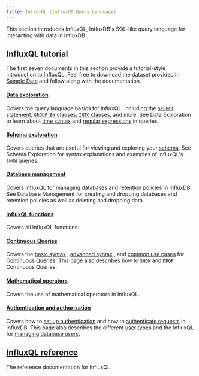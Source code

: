 ```yaml
---
title: InfluxQL (InfluxDB Query Language)
---
```


This section introduces InfluxQL, InfluxDB's SQL-like query language for
interacting with data in InfluxDB.

## InfluxQL tutorial
The first seven documents in this section provide a tutorial-style introduction
to InfluxQL.
Feel free to download the dataset provided in
[Sample Data](/influxdb/v1.4/query_language/data_download/) and follow along
with the documentation.

#### [Data exploration](/influxdb/v1.4/query_language/data_exploration/)

Covers the query language basics for InfluxQL, including the
[`SELECT` statement](/influxdb/v1.4/query_language/data_exploration/#the-basic-select-statement),
[`GROUP BY` clauses](/influxdb/v1.4/query_language/data_exploration/#the-group-by-clause),
[`INTO` clauses](/influxdb/v1.4/query_language/data_exploration/#the-into-clause), and more.
See Data Exploration to learn about
[time syntax](/influxdb/v1.4/query_language/data_exploration/#time-syntax) and
[regular expressions](/influxdb/v1.4/query_language/data_exploration/#regular-expressions) in
queries.

#### [Schema exploration](/influxdb/v1.4/query_language/schema_exploration/)

Covers queries that are useful for viewing and exploring your
[schema](/influxdb/v1.4/concepts/glossary/#schema).
See Schema Exploration for syntax explanations and examples of InfluxQL's `SHOW`
queries.

#### [Database management](/influxdb/v1.4/query_language/database_management/)

Covers InfluxQL for managing
[databases](/influxdb/v1.4/concepts/glossary/#database) and
[retention policies](/influxdb/v1.4/concepts/glossary/#retention-policy-rp) in
InfluxDB.
See Database Management for creating and dropping databases and retention
policies as well as deleting and dropping data.

#### [InfluxQL functions](/influxdb/v1.4/query_language/functions/)

Covers all InfluxQL functions.

#### [Continuous Queries](/influxdb/v1.4/query_language/continuous_queries/)

Covers the
[basic syntax](/influxdb/v1.4/query_language/continuous_queries/#basic-syntax)
,
[advanced syntax](/influxdb/v1.4/query_language/continuous_queries/#advanced-syntax)
,
and
[common use cases](/influxdb/v1.4/query_language/continuous_queries/#continuous-query-use-cases)
for
[Continuous Queries](/influxdb/v1.4/concepts/glossary/#continuous-query-cq).
This page also describes how to
[`SHOW`](/influxdb/v1.4/query_language/continuous_queries/#list-cqs) and
[`DROP`](/influxdb/v1.4/query_language/continuous_queries/#delete-cqs)
Continuous Queries.

#### [Mathematical operators](/influxdb/v1.4/query_language/math_operators/)

Covers the use of mathematical operators in InfluxQL.

#### [Authentication and authorization](/influxdb/v1.4/query_language/authentication_and_authorization/)

Covers how to
[set up authentication](/influxdb/v1.4/query_language/authentication_and_authorization/#set-up-authentication)
and how to
[authenticate requests](/influxdb/v1.4/query_language/authentication_and_authorization/#authenticate-requests) in InfluxDB.
This page also describes the different
[user types](/influxdb/v1.4/query_language/authentication_and_authorization/#user-types-and-privileges) and the InfluxQL for
[managing database users](/influxdb/v1.4/query_language/authentication_and_authorization/#user-management-commands).

## [InfluxQL reference](/influxdb/v1.4/query_language/spec/)

The reference documentation for InfluxQL.
